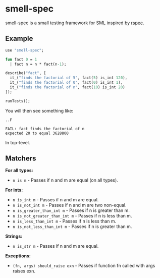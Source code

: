 smell-spec
==========

smell-spec is a small testing framework for SML inspired by [rspec](https://github.com/dchelimsky/rspec).

Example
-------

```sml
use "smell-spec";

fun fact 0 = 1
  | fact n = n * fact(n-1);

describe("fact", [
  it_("finds the factorial of 5", fact(5) is_int 120),
  it_("finds the factorial of 0", fact(0) is_int 1),
  it_("finds the factorial of n", fact(10) is_int 20)
]);

runTests();

```
You will then see something like:

```
..F

FAIL: fact finds the factorial of n
expected 20 to equal 3628800
```

In top-level.

Matchers
--------

**For all types:**

- `n is m` - Passes if n and m are equal (on all types).

**For ints:**
- `n is_int m` - Passes if n and m are equal.
- `n is_not_int m` - Passes if n and m are two non-equal.
- `n is_greater_than_int m` - Passes if n is greater than m.
- `n is_not_greater_than_int m` - Passes if n is less than m.
- `n is_less_than_int m` - Passes if n is less than m.
- `n is_not_less_than_int m` - Passes if n is greater than m.

**Strings:**
- `n is_str m` - Passes if n and m are equal.

**Exceptions:**
- `(fn, args) should_raise exn` - Passes if function fn called with args raises exn.
